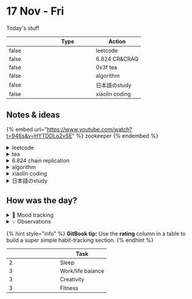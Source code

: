 # 17 Nov - Fri

Today's stuff

<table data-header-hidden><thead><tr><th width="80" data-type="checkbox"></th><th width="120" data-type="select" data-multiple>Type</th><th>Action</th></tr></thead><tbody><tr><td>false</td><td></td><td>leetcode</td></tr><tr><td>false</td><td></td><td>6.824 CR&#x26;CRAQ</td></tr><tr><td>false</td><td></td><td>0x3f tea</td></tr><tr><td>false</td><td></td><td>algorithm</td></tr><tr><td>false</td><td></td><td>日本語のstudy</td></tr><tr><td>false</td><td></td><td>xiaolin coding</td></tr></tbody></table>

## Notes & ideas

{% embed url="https://www.youtube.com/watch?t=946s&v=HYTDDLo2vSE" %}
zookeeper
{% endembed %}

<details>

<summary>leetcode</summary>

1\. (打卡)[ 1032 \[字符流\]](https://leetcode.cn/problems/stream-of-characters/description/) 🤩

![](<../../../.gitbook/assets/image (13).png>)\
2\. (复习) [187 \[重复的DNA序列\]](https://leetcode.cn/problems/repeated-dna-sequences/description/) ![](../../../.gitbook/assets/I]7C7Y\_0S\)OQK0RBF$]V03L.png)

![](<../../../.gitbook/assets/image (14).png>)\
3\. (每日) [2736 \[最大和查询\]](https://leetcode.cn/problems/maximum-sum-queries/description/?envType=daily-question\&envId=2023-11-17) 🤩

![](<../../../.gitbook/assets/image (15).png>)

</details>

<details>

<summary>tea</summary>

```
https://codeforces.com/contest/721/problem/C

输入 n(2≤n≤5000) m(1≤m≤5000) maxT(1≤maxT≤1e9)。
然后输入 m 条边，每条边输入 v w t(1≤wt≤1e9)，表示有一条边权为 t 的有向边连接 v 和 w。节点编号从 1 开始。
保证输入的是一个有向无环图，并且没有重边。

求出从 1 到 n 的一条路径，要求路径长度（边权之和）不超过 maxT，在满足该条件的前提下，路径上的节点数最多。
输出两行，第一行是路径上的节点个数，第二行按顺序输出路径上的节点编号（第一个数必须是 1，最后一个数必须是 n）。
保证至少有一条满足要求的路径。
```

example:

![](<../../../.gitbook/assets/image (10).png>)

```markdown
提示 1：把「经过了多少个点」作为额外的 DP 维度，把「最短长度」作为 DP 值。

提示 2：定义 f[i][w] 表示从 1 到 w，经过了 i+1 个点的最短长度。i 最大为 n-1。
初始值：f[0][1] = 0，其余为无穷大。
状态转移方程：f[i][w] = min(f[i-1][v]+t)，其中有向边 v->w 的边权为 t。
答案：最大的满足 f[i][n] <= maxT 的 i，再加一（注意 i 是从 0 开始的）。

提示 3：从转移方程可以看出，其实不需要建图，只需要循环 n-1 次，每次遍历这 m 条边，在遍历时计算状态转移。
这是因为 f[i][] 只依赖于 f[i-1][]，在把 f[i-1][] 算出来后，无论按照什么顺序遍历这 m 条边都是可以的。

提示 4：计算状态转移的时候，额外记录转移来源 from[i][w] = v。
从 n 出发，顺着 from 数组回到 1，就得到了具体方案。
```

😢我恨dp&#x20;

{% code lineNumbers="true" %}
```go
package main

import (
	"bufio"
	. "fmt"
	"io"
	"os"
)

func Cf721C(_r io.Reader, _w io.Writer) {
	in := bufio.NewReader(_r)
	out := bufio.NewWriter(_w)
	defer out.Flush()

	var n, m int
	var maxT int32
	Fscan(in, &n, &m, &maxT)
	es := make([][3]int32, m)
	for i := range es {
		Fscan(in, &es[i][0], &es[i][1], &es[i][2])
	}
	const mx = 5001
	f := make([][mx]int32, n)
	for i := range f {
		for j := 1; j <= n; j++ {
			f[i][j] = maxT + 1
		}
	}
	f[0][1] = 0
	from := make([][mx]int16, n+1)
	ans := 0
	for i := 1; i < n; i++ {
		for _, e := range es {
			v, w, t := e[0], e[1], e[2]
			sumT := f[i-1][v] + t
			if sumT < f[i][w] {
				f[i][w] = sumT
				from[i][w] = int16(v)
			}
		}
		if f[i][n] <= maxT {
			ans = i
		}
	}

	Fprintln(out, ans+1)
	path := make([]any, ans+1)
	v := int16(n)
	for i := ans; i >= 0; i-- {
		path[i] = v
		v = from[i][v]
	}
	Fprint(out, path...)
}
func main() { Cf721C(os.Stdin, os.Stdout) }
```
{% endcode %}

</details>

<details>

<summary>6.824 chain replication</summary>

呃 明明是cr 今天却看了个craq Apportioned Queries 就是更牛逼一点？还不知道怎么实现的 再看看

</details>

<details>

<summary>algorithm</summary>

今日算法 trie树

也就是字典树 这棵字典树用边来代表字母，而从根结点到树上某一结点的路径就代表了一个字符串。举个例子，1->4->8->13表示的就是字符串 `caa`。

有时需要标记插入进 trie 的是哪些字符串，每次插入完成时在这个字符串所代表的节点处打上标记即可。

<img src="../../../.gitbook/assets/image (11).png" alt="" data-size="original">



{% code lineNumbers="true" %}
```cpp
//模板
struct trie {
  int nex[100000][26], cnt;
  bool exist[100000];  // 该结点结尾的字符串是否存在

  void insert(char *s, int l) {  // 插入字符串
    int p = 0;
    for (int i = 0; i < l; i++) {
      int c = s[i] - 'a';
      if (!nex[p][c]) nex[p][c] = ++cnt;  // 如果没有，就添加结点
      p = nex[p][c];
    }
    exist[p] = 1;
  }

  bool find(char *s, int l) {  // 查找字符串
    int p = 0;
    for (int i = 0; i < l; i++) {
      int c = s[i] - 'a';
      if (!nex[p][c]) return 0;
      p = nex[p][c];
    }
    return exist[p];
  }
};
```
{% endcode %}

应用太多了。。。最常见的就是检查一个字符串有没有出现过 其他的高级用法估计不太用的上 以后再补叭

</details>

<details>

<summary>xiaolin coding</summary>

呃 其实看过一遍了 但是忘得有点快 就从新开始再过一遍

TCP/IP层次模型

```
应用层

应用层只需要专注于为用户提供应用功能，比如 HTTP、FTP、Telnet、DNS、SMTP等。
```

```
传输层

两个传输协议：TCP和UDP
TCP 的全称叫传输控制协议（Transmission Control Protocol），大部分应用使用的正是 TCP 传输层协议
，比如 HTTP 应用层协议。TCP 相比 UDP 多了很多特性，比如流量控制、超时重传、拥塞控制等，这些都
是为了保证数据包能可靠地传输给对方。

UDP 相对来说就很简单，简单到只负责发送数据包，不保证数据包是否能抵达对方，但它实时性相对更好，
传输效率也高。当然，UDP 也可以实现可靠传输，把 TCP 的特性在应用层上实现就可以，不过要实现一个
商用的可靠 UDP 传输协议，也不是一件简单的事情。

应用需要传输的数据可能会非常大，如果直接传输就不好控制，因此当传输层的数据包大小超过 MSS（TC
P 最大报文段长度） ，就要将数据包分块，这样即使中途有一个分块丢失或损坏了，只需要重新发送这一
个分块，而不用重新发送整个数据包。在 TCP 协议中，我们把每个分块称为一个 TCP 段（TCP Segment）。
```

![](<../../../.gitbook/assets/image (1).png>)

```
网络层
网络层最常使用的是 IP 协议（Internet Protocol），IP 协议会将传输层的报文作为数据部分，再加上 
IP 包头组装成 IP 报文，如果 IP 报文大小超过 MTU（以太网中一般为 1500 字节）就会再次进行分片
，得到一个即将发送到网络的 IP 报文。
```

![](<../../../.gitbook/assets/image (1) (1).png>)![](../../../.gitbook/assets/image.png)

```
网络接口层
生成了 IP 头部之后，接下来要交给网络接口层（Link Layer）在 IP 头部的前面加上 MAC 头部，并
封装成数据帧（Data frame）发送到网络上。
网络接口层主要为网络层提供「链路级别」传输的服务，负责在以太网、WiFi 这样的底层网络上发
送原始数据包，工作在网卡这个层次，使用 MAC 地址来标识网络上的设备。
```

![](../../../.gitbook/assets/1700108886423.jpg)

</details>

<details>

<summary>日本語のstudy</summary>

希望有时间能学。。每天抽出个十几二十分钟试试

</details>

## How was the day?

<details>

<summary>🧠 Mood tracking</summary>

昏头了哥们 2185出列 不知道在干嘛 多睡觉！

</details>

<details>

<summary>💡 Observations</summary>

Brain is a little rusty.... and too lazy

</details>

{% hint style="info" %}
**GitBook tip:** Use the **rating** column in a table to build a super simple habit-tracking section.
{% endhint %}

<table data-header-hidden><thead><tr><th width="120" data-type="rating" data-max="5"></th><th>Task</th></tr></thead><tbody><tr><td>2</td><td>Sleep</td></tr><tr><td>3</td><td>Work/life balance</td></tr><tr><td>3</td><td>Creativity</td></tr><tr><td>3</td><td>Fitness</td></tr></tbody></table>
